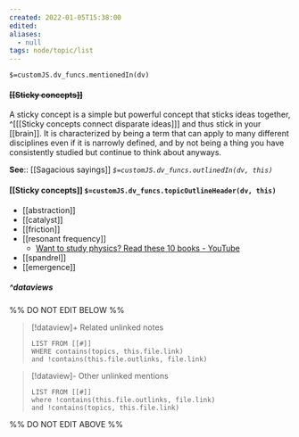 ```yaml
---
created: 2022-01-05T15:38:00 
edited: 
aliases:
  - null
tags: node/topic/list
---
```

`$=customJS.dv_funcs.mentionedIn(dv)`

#### <s class="topic-title">[[Sticky concepts]]</s>

A sticky concept is a simple but powerful concept that sticks ideas together,
^[[[Sticky concepts connect disparate ideas]]]
and thus stick in your [[brain]].
It is characterized by being a term that can apply to many different disciplines even if it is narrowly defined,
and by not being a thing you have consistently studied but continue to think about anyways.

**See**:: [[Sagacious sayings]]
*`$=customJS.dv_funcs.outlinedIn(dv, this)`*

#### [[Sticky concepts]] `$=customJS.dv_funcs.topicOutlineHeader(dv, this)`

- [[abstraction]]
- [[catalyst]]
- [[friction]]
- [[resonant frequency]]
	- [Want to study physics? Read these 10 books - YouTube](https://www.youtube.com/watch?v=p9s2fBYA4fU)
- [[spandrel]]
- [[emergence]]


##### ^dataviews

%% DO NOT EDIT BELOW %%
> [!dataview]+ Related unlinked notes
> ```dataview
> LIST FROM [[#]]
> WHERE contains(topics, this.file.link)
> and !contains(this.file.outlinks, file.link)
> ```
 
> [!dataview]- Other unlinked mentions
> ```dataview
> LIST FROM [[#]]
> where !contains(this.file.outlinks, file.link)
> and !contains(topics, this.file.link)
> ```

%% DO NOT EDIT ABOVE %%
